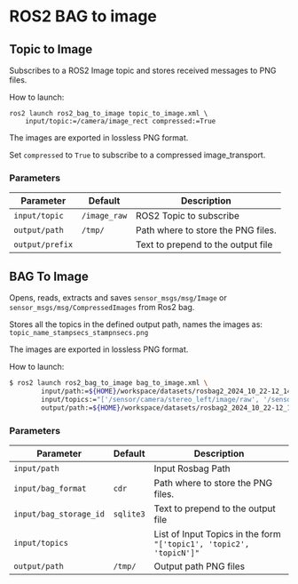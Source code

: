 # ROS2 BAG to image

## Topic to Image

Subscribes to a ROS2 Image topic and stores received messages to PNG files.

How to launch:
```
ros2 launch ros2_bag_to_image topic_to_image.xml \
    input/topic:=/camera/image_rect compressed:=True
```

The images are exported in lossless PNG format.

Set `compressed` to `True` to subscribe to a compressed image_transport.

### Parameters
| Parameter       | Default      | Description                        |
|-----------------|--------------|------------------------------------|
| `input/topic`   | `/image_raw` | ROS2 Topic to subscribe            |
| `output/path`   | `/tmp/`      | Path where to store the PNG files. |
| `output/prefix` |              | Text to prepend to the output file |

## BAG To Image

Opens, reads, extracts and saves `sensor_msgs/msg/Image` or `sensor_msgs/msg/CompressedImages` from Ros2 bag.

Stores all the topics in the defined output path, names the images as:
`topic_name_stampsecs_stampnsecs.png`

The images are exported in lossless PNG format.

How to launch:
```bash
$ ros2 launch ros2_bag_to_image bag_to_image.xml \
        input/path:=${HOME}/workspace/datasets/rosbag2_2024_10_22-12_14_17_0.mcap \
        input/topics:="['/sensor/camera/stereo_left/image/raw', '/sensor/camera/stereo_right/image/raw']" \
        output/path:=${HOME}/workspace/datasets/rosbag2_2024_10_22-12_14_17_0
```

### Parameters
| Parameter              | Default   | Description                                                         |
|------------------------|-----------|---------------------------------------------------------------------|
| `input/path`           |           | Input Rosbag Path                                                   |
| `input/bag_format`     | `cdr`     | Path where to store the PNG files.                                  |
| `input/bag_storage_id` | `sqlite3` | Text to prepend to the output file                                  |
| `input/topics`         |           | List of Input Topics in the form `"['topic1', 'topic2', 'topicN']"` |
| `output/path`          | `/tmp/`   | Output path PNG files                                               |